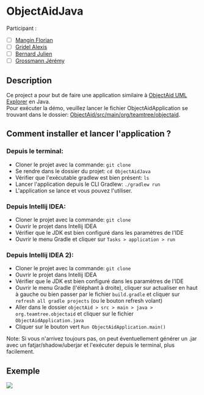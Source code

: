 # ObjectAidJava

Participant : 
- [ ] [Mangin Florian](https://github.com/Flotss)
- [ ] [Gridel Alexis](https://github.com/Inerska)
- [ ] [Bernard Julien](https://github.com/julienBernard3)
- [ ] [Grossmann Jérémy](https://github.com/T1Boomer)

## Description

Ce project a pour but de faire une application similaire à [ObjectAid UML Explorer](https://marketplace.eclipse.org/content/objectaid-uml-explorer) en Java.
<br>Pour exécuter la démo, veuillez lancer le fichier ObjectAidApplication se trouvant dans le dossier: [ObjectAid/src/main/org/teamtree/objectaid](https://github.com/Flotss/ObjectAidJava/blob/main/objectAid/src/main/java/org/teamtree/objectaid/ObjectAidApplication.java).

## Comment installer et lancer l'application ?
### Depuis le terminal:
- Cloner le projet avec la commande: `git clone`
- Se rendre dans le dossier du projet: `cd ObjectAidJava`
- Vérifier que l'exécutable gradlew est bien présent: `ls`
- Lancer l'application depuis le CLI Gradlew: `./gradlew run`
- L'application se lance et vous pouvez l'utiliser.

### Depuis Intellij IDEA:
- Cloner le projet avec la commande: `git clone`
- Ouvrir le projet dans Intellij IDEA
- Vérifier que le JDK est bien configuré dans les paramètres de l'IDE
- Ouvrir le menu Gradle et cliquer sur `Tasks > application > run`

### Depuis Intellij IDEA 2):
- Cloner le projet avec la commande: `git clone`
- Ouvrir le projet dans Intellij IDEA
- Vérifier que le JDK est bien configuré dans les paramètres de l'IDE
- Ouvrir le menu Gradle (l'éléphant à droite), cliquer sur actualiser en haut à gauche ou bien passer par le fichier `build.gradle` et cliquer sur `refresh all gradle projects` (ou le bouton refresh volant)
- Aller dans le dossier `objectAid > src > main > java > org.teamtree.objectaid` et cliquer sur le fichier `ObjectAidApplication.java`
- Cliquer sur le bouton vert `Run ObjectAidApplication.main()`

Note: Si vous n'arrivez toujours pas, on peut éventuellement générer un .jar avec un fatjar/shadow/uberjar et l'exécuter depuis le terminal, plus facilement.

## Exemple

![](https://i.imgur.com/QWYGMcI.png)
